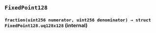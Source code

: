 ## `FixedPoint128`






### `fraction(uint256 numerator, uint256 denominator) → struct FixedPoint128.uq128x128` (internal)






